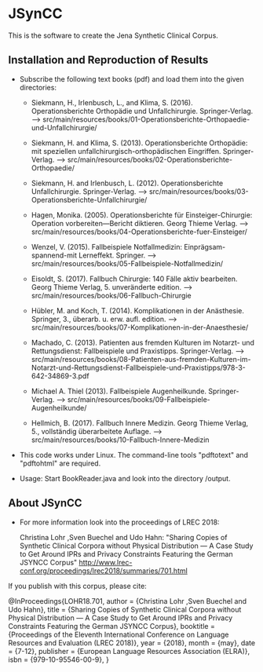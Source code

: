 # JSynCC

This is the software to create the Jena Synthetic Clinical Corpus.

## Installation and Reproduction of Results

* Subscribe the following text books (pdf) and load them into the given directories:
	
    * Siekmann, H., Irlenbusch, L., and Klima, S. (2016). Operationsberichte Orthopädie und Unfallchirurgie. Springer-Verlag.
	--> src/main/resources/books/01-Operationsberichte-Orthopaedie-und-Unfallchirurgie/

    * Siekmann, H. and Klima, S. (2013). Operationsberichte Orthopädie: mit speziellen unfallchirurgisch-orthopädischen Eingriffen. Springer-Verlag.
	--> src/main/resources/books/02-Operationsberichte-Orthopaedie/

    * Siekmann, H. and Irlenbusch, L. (2012). Operationsberichte Unfallchirurgie. Springer-Verlag.
	--> src/main/resources/books/03-Operationsberichte-Unfallchirurgie/

    * Hagen, Monika. (2005). Operationsberichte für Einsteiger-Chirurgie: Operation vorbereiten—Bericht diktieren. Georg Thieme Verlag.
	--> src/main/resources/books/04-Operationsberichte-fuer-Einsteiger/

    * Wenzel, V. (2015). Fallbeispiele Notfallmedizin: Einprägsam-spannend-mit Lerneffekt. Springer.
	--> src/main/resources/books/05-Fallbeispiele-Notfallmedizin/

    * Eisoldt, S. (2017). Fallbuch Chirurgie: 140 Fälle aktiv bearbeiten. Georg Thieme Verlag, 5. unveränderte edition.
	--> src/main/resources/books/06-Fallbuch-Chirurgie

    * Hübler, M. and Koch, T. (2014). Komplikationen in der Anästhesie. Springer, 3., überarb. u. erw. aufl. edition.
	--> src/main/resources/books/07-Komplikationen-in-der-Anaesthesie/

    * Machado, C. (2013). Patienten aus fremden Kulturen im Notarzt- und Rettungsdienst: Fallbeispiele und Praxistipps. Springer-Verlag.
	--> src/main/resources/books/08-Patienten-aus-fremden-Kulturen-im-Notarzt-und-Rettungsdienst-Fallbeispiele-und-Praxistipps/978-3-642-34869-3.pdf

    * Michael A. Thiel (2013). Fallbeispiele Augenheilkunde. Springer-Verlag.
	--> src/main/resources/books/09-Fallbeispiele-Augenheilkunde/

    * Hellmich, B. (2017). Fallbuch Innere Medizin. Georg Thieme Verlag, 5., vollständig überarbeitete Auflage.
	--> src/main/resources/books/10-Fallbuch-Innere-Medizin

* This code works under Linux. The command-line tools "pdftotext" and "pdftohtml" are required.
* Usage: Start BookReader.java and look into the directory /output.

## About JSynCC

* For more information look into the proceedings of LREC 2018:

	Christina Lohr ,Sven Buechel and Udo Hahn: "Sharing Copies of Synthetic Clinical Corpora without Physical Distribution — A Case Study to Get Around IPRs and Privacy Constraints Featuring the German JSYNCC Corpus"
	http://www.lrec-conf.org/proceedings/lrec2018/summaries/701.html


If you publish with this corpus, please cite:

@InProceedings{LOHR18.701,
  author = {Christina Lohr ,Sven Buechel and Udo Hahn},
  title = {Sharing Copies of Synthetic Clinical Corpora without Physical Distribution — A Case Study to Get Around IPRs and Privacy Constraints Featuring the German JSYNCC Corpus},
  booktitle = {Proceedings of the Eleventh International Conference on Language Resources and Evaluation (LREC 2018)},
  year = {2018},
  month = {may},
  date = {7-12},
  publisher = {European Language Resources Association (ELRA)},
  isbn = {979-10-95546-00-9},
  }
